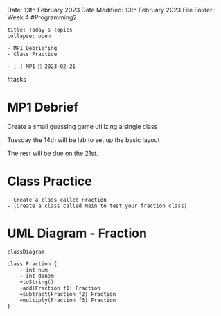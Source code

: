 Date: 13th February 2023
Date Modified: 13th February 2023
File Folder: Week 4
#Programming2 

```ad-abstract
title: Today's Topics
collapse: open

- MP1 Debriefing
- Class Practice
```


```ad-todo
- [ ] MP1 📅 2023-02-21 
```
#tasks 

# MP1 Debrief

Create a small guessing game utilizing a single class

Tuesday the 14th will be lab to set up the basic layout

The rest will be due on the 21st.

# Class Practice

```ad-question
- Create a class called Fraction
- (Create a class called Main to test your fraction class)
```

# UML Diagram - Fraction

```mermaid
classDiagram

class Fraction {
    - int num
    - int denom
    +toString()
    +add(Fraction f1) Fraction
    +subtract(Fraction f2) Fraction
    +multiply(Fraction f3) Fraction
}


```
